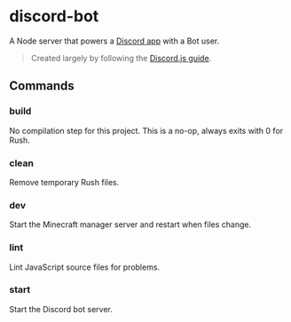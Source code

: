 # discord-bot

A Node server that powers a [Discord app](https://discord.com/developers/applications/818225796924702740/bot) with a Bot user.

> Created largely by following the [Discord.js guide](https://discordjs.guide/).

## Commands

### build

No compilation step for this project.
This is a no-op, always exits with 0 for Rush.

### clean

Remove temporary Rush files.

### dev

Start the Minecraft manager server and restart when files change.

### lint

Lint JavaScript source files for problems.

### start

Start the Discord bot server.

